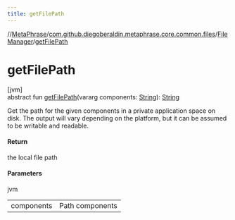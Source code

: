 ```yaml
---
title: getFilePath
---
```

//[MetaPhrase](../../../index.html)/[com.github.diegoberaldin.metaphrase.core.common.files](../index.html)/[FileManager](index.html)/[getFilePath](get-file-path.html)



# getFilePath



[jvm]\
abstract fun [getFilePath](get-file-path.html)(vararg components: [String](https://kotlinlang.org/api/latest/jvm/stdlib/kotlin/-string/index.html)): [String](https://kotlinlang.org/api/latest/jvm/stdlib/kotlin/-string/index.html)



Get the path for the given components in a private application space on disk. The output will vary depending on the platform, but it can be assumed to be writable and readable.



#### Return



the local file path



#### Parameters


jvm

| | |
|---|---|
| components | Path components |




